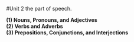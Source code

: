 #Unit 2 the part of speech.



**(1) Nouns, Pronouns, and Adjectives** <br>
**(2) Verbs and Adverbs** <br>
**(3) Prepositions, Conjunctions, and Interjections**


